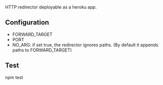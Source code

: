 HTTP redirector deployable as a heroku app.

Configuration
--------------

* FORWARD_TARGET
* PORT
* NO_ARG: if set true, the redirector ignores paths. (By default it appends paths to FORWARD_TARGET)

Test
-----
npm test
